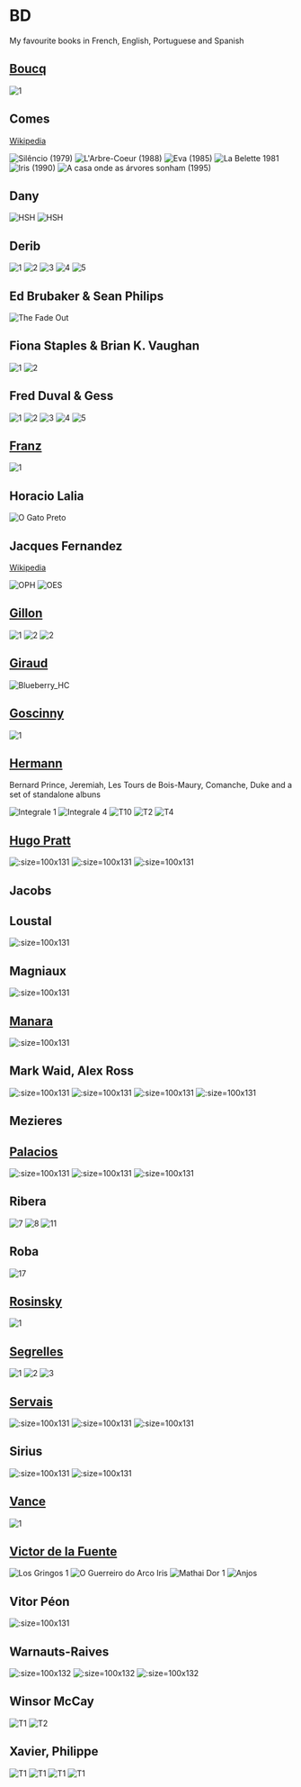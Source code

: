 # BD

My favourite books in French, English, Portuguese and Spanish

## [Boucq](BD/Boucq.md)

![1](images/bouncer_t1.jpg ':size=100x132')

## Comes
[Wikipedia](https://fr.wikipedia.org/wiki/Com%C3%A8s)

![Silêncio (1979)](images/comes_silencio.jpg ':size=100x132')
![L'Arbre-Coeur (1988)](images/comes_larbre_coeur.jpg ':size=100x132')
![Eva (1985)](images/Comes_Eva.jpg ':size=100x132')
![La Belette 1981](images/la_belette.jpg ':size=100x132')
![Iris (1990)](images/comes_Iris.jpg ':size=100x132')
![A casa onde as árvores sonham (1995)](images/comes_la_maison.jpg ':size=100x132')

## Dany

![HSH](images/Histoire_Sans_Heros.jpg ':size=100x131')
![HSH](images/Histoire_Sans_Heros_20.jpg ':size=100x131')

## Derib

![1](images/Buddy_Lonway_I1.jpg ':size=100x131')
![2](images/Buddy_Lonway_I2.jpg ':size=100x131')
![3](images/Buddy_Lonway_I3.jpg ':size=100x131')
![4](images/Buddy_Lonway_I4.jpg ':size=100x131')
![5](images/Buddy_Lonway_I5.jpg ':size=100x131')


## Ed Brubaker & Sean Philips

![The Fade Out](images/The_Fade_Out.jpg ':size=100x131')

## Fiona Staples & Brian K. Vaughan

![1](images/Saga_B1.jpg ':size=100x131')
![2](images/Saga_B2.jpg ':size=100x131')

## Fred Duval & Gess

![1](images/Carmen_McCallum_I1.jpg ':size=100x131')
![2](images/Carmen_McCallum_I2.jpg ':size=100x131')
![3](images/Carmen_McCallum_I3.jpg ':size=100x131')
![4](images/Carmen_McCallum_I4.jpg ':size=100x131')
![5](images/Carmen_McCallum_I5.jpg ':size=100x131')

## [Franz](BD/Franz.md)

![1](images/Lester_Cockney_T1.jpg ':size=100x131')

## Horacio Lalia

![O Gato Preto](images/horacio_lalia_o_gato_preto.jpg ':size=100x132')

## Jacques Fernandez
[Wikipedia](https://fr.wikipedia.org/wiki/Jacques_Ferrandez)

![OPH](images/O_Primeiro_Homem.jpg ':size=100x132')
![OES](images/O_Estrangeiro.jpg ':size=100x132')

## [Gillon](BD/Gillon.md)

![1](images/Les_naufrages_du_temps_I1.jpg ':size=100x131')
![2](images/Les_naufrages_du_temps_I2.jpg ':size=100x131')
![2](images/Jeremie_I1.jpg ':size=100x131')


## [Giraud](BD/Giraud.md)

![Blueberry_HC](images/Blueberry_HC_Apaches.jpg ':size=100x131')

## [Goscinny](BD/Goscinny.md)

![1](images/OumpahPah01.jpg ':size=100x131')


## [Hermann](BD/Hermann.md)

Bernard Prince, Jeremiah, Les Tours de Bois-Maury, Comanche, Duke and a set of standalone albuns

![Integrale 1](images/Bernard-Prince-i1.jpg ':size=100x131')
![Integrale 4](images/Jeremiah-i4.jpg ':size=100x131')
![T10](images/Les-Tours-De-Bois-Maury-t10.jpg ':size=100x131')
![T2](images/Comanche-i2.jpg ':size=100x131')
![T4](images/duke-t4.jpg ':size=100x131')

## [Hugo Pratt](BD/Hugo%20Pratt.md)

![](Images/un_ete_indien.jpg ':size=100x131')
![](Images/Morgan.jpg ':size=100x131')
![](images/Les_Scorpions_du_Desert_T1.jpg ':size=100x131')

## Jacobs

## Loustal
![](Images/La_Couleur_des_Reves.jpg ':size=100x131')

## Magniaux

![](Images/charlot_a_quimera_do_ouro.jpg ':size=100x131')

## [Manara](BD/Manara.md)

![](Images/Guiseppe_Bergman_T1.jpg ':size=100x131')

## Mark Waid, Alex Ross

![](images/KingdomCome_T1.jpg ':size=100x131')
![](images/KingdomCome_T2.jpg ':size=100x131')
![](images/KingdomCome_T3.jpg ':size=100x131')
![](images/KingdomCome_T4.jpg ':size=100x131')

## Mezieres

## [Palacios](BD/Palacios.md)

![](images/El_libertador.jpg ':size=100x131')
![](images/maccoy_t1.jpg ':size=100x131')
![](images/manos_kelly_1.jpg ':size=100x131')

## Ribera

![7](images/Le_Vagabond_des_Limbes_T7.jog.jpg ':size=100x131')
![8](images/Le_Vagabond_des_Limbes_T8.jog.jpg ':size=100x131')
![11](images/Le_Vagabond_des_Limbes_T11.jog.jpg ':size=100x131')

## Roba

![17](images/Boule_et_Bill_17.jpg ':size=100x131')

## [Rosinsky](BD/Rosinsky.md)

![1](images/La_Vengeance_Du_Comte_Skarbek_Int.jpg ':size=100x131')

## [Segrelles](BD/Segrelles.md)
![1](images/le_mercenaire_T1.jpg ':size=100x131')
![2](images/le_mercenaire_T2.jpg ':size=100x131')
![3](images/le_mercenaire_T3.jpg ':size=100x131')

## [Servais](BD/Servais.md)

![](images/Terna_Violeta_2.jpg ':size=100x131')
![](images/iriacynthe-3eme-version.jpg ':size=100x131')
![](images/lova-1.jpg ':size=100x131')

## Sirius

![](images/timour01.jpg ':size=100x131')
![](images/timour02.jpg ':size=100x131')


## [Vance](BD/Vance.md)

![1](images/Bob_Morane_I1.jpg ':size=100x181')

## [Victor de la Fuente](BD/DeLaFuente.md)

![Los Gringos 1](images/los_gringos_1.jpg ':size=100x132')
![O Guerreiro do Arco Iris](images/O_guerreiro_do_arco_iris.jpg ':size=100x132')
![Mathai Dor 1](images/Mathai_Dor_1.jpg ':size=100x132')
![Anjos](images/Les_Anges_Dacier_T1.jpg ':size=100x132')

## Vitor Péon

![](images/tomahawk_tom.gif ':size=100x131')


## Warnauts-Raives

![](images/Warnauts_Raives_Intermezzo.jpg ':size=100x132')
![](images/Warnauts_Raives_Innocente.jpg ':size=100x132')
![](images/Warnauts_Raives_Equatoriales.jpg ':size=100x132')

## Winsor McCay

![T1](images/Little_Nemo_in_Slumberland_T1.jpg ':size=100x132')
![T2](images/Little_Nemo_in_Slumberland_T2.jpg ':size=100x132')

## Xavier, Philippe

![T1](images/Tango_T1.jpg ':size=100x132')
![T1](images/Tango_T2.jpg ':size=100x132')
![T1](images/Tango_T3.jpg ':size=100x132')
![T1](images/Tango_T4.jpg ':size=100x132')